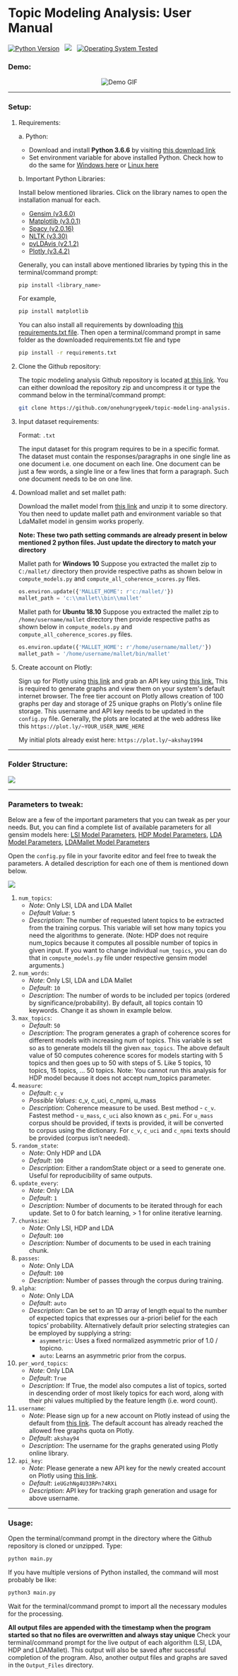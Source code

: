 # Topic Modeling Analysis: User Manual
[![Python Version](https://img.shields.io/badge/Python-v3.6.6-blue.svg)](https://www.python.org/downloads/release/python-366/) &nbsp; ![](https://img.shields.io/badge/Algorithms-LSI%2C%20HDP%2C%20LDA%2C%20LDAMallet-red.svg) &nbsp; [![Operating System Tested](https://img.shields.io/badge/Tested%20on-Ubuntu%2018.10-yellow.svg)](https://www.ubuntu.com/#download)

### Demo:
<p align="center"><img src="https://user-images.githubusercontent.com/19870554/51149848-d820c080-1831-11e9-9938-51cbfdc409ab.gif" alt="Demo GIF"></p>

***
### Setup:
1. Requirements:

    a. Python:
    * Download and install **Python 3.6.6** by visiting [this download link](https://www.python.org/downloads/release/python-366/)
    * Set environment variable for above installed Python. Check how to do the same for [Windows here](https://superuser.com/questions/143119/how-do-i-add-python-to-the-windows-path) or [Linux here](https://stackoverflow.com/questions/3671837/setup-python-variable-environment-on-ubuntu)

    b. Important Python Libraries:
    
    Install below mentioned libraries. Click on the library names to open the installation manual for each.
      * [Gensim (v3.6.0)](https://radimrehurek.com/gensim/install.html)
      * [Matplotlib (v3.0.1)](https://matplotlib.org/users/installing.html)
      * [Spacy (v2.0.16)](https://spacy.io/usage/)
      * [NLTK (v3.30)](https://www.nltk.org/install.html)
      * [pyLDAvis (v2.1.2)](https://pypi.org/project/pyLDAvis/)
      * [Plotly (v3.4.2)](https://plot.ly/python/getting-started/)

    Generally, you can install above mentioned libraries by typing this in the terminal/command prompt:
    ```sh
    pip install <library_name>
    ```
    For example,
    ```sh
    pip install matplotlib
    ```
    You can also install all requirements by downloading [this requirements.txt file](https://raw.githubusercontent.com/onehungrygeek/topic-modeling-analysis/master/requirements.txt). Then open a terminal/command prompt in same folder as the downloaded requirements.txt file and type
    ```sh
    pip install -r requirements.txt
    ```

2. Clone the Github repository:

    The topic modeling analysis Github repository is located [at this link](https://github.com/onehungrygeek/topic-modeling-analysis). You can either download the repository zip and uncompress it or type the command below in the terminal/command prompt:
    ```sh
    git clone https://github.com/onehungrygeek/topic-modeling-analysis.git
    ```

3. Input dataset requirements:

    Format: `.txt`
    
    The input dataset for this program requires to be in a specific format. The dataset must contain the responses/paragraphs in one single line as one document i.e. one document on each line. One document can be just a few words, a single line or a few lines that form a paragraph. Such one document needs to be on one line.

4. Download mallet and set mallet path:

    Download the mallet model from [this link](http://mallet.cs.umass.edu/download.php) and unzip it to some directory. You then need to update mallet path and environment variable so that LdaMallet model in gensim works properly.

    **Note: These two path setting commands are already present in below mentioned 2 python files. Just update the directory to match your directory**

    Mallet path for **Windows 10**
    Suppose you extracted the mallet zip to `C:/mallet/` directory then provide respective paths as shown below in `compute_models.py` and `compute_all_coherence_scores.py` files.
    ```python
    os.environ.update({'MALLET_HOME': r'c:/mallet/'})
    mallet_path = 'c:\\mallet\\bin\\mallet'
    ```
    Mallet path for **Ubuntu 18.10**
    Suppose you extracted the mallet zip to `/home/username/mallet` directory then provide respective paths as shown below in `compute_models.py` and `compute_all_coherence_scores.py` files.
    ```python
    os.environ.update({'MALLET_HOME': r'/home/username/mallet/'})
    mallet_path = '/home/username/mallet/bin/mallet'
    ```
5. Create account on Plotly:

    Sign up for Plotly using [this link](https://plot.ly/Auth/login/) and grab an API key using [this link.](https://plot.ly/settings/api) This is required to generate graphs and view them on your system's default internet browser. The free tier account on Plotly allows creation of 100 graphs per day and storage of 25 unique graphs on Plotly's online file storage. This username and API key needs to be updated in the `config.py` file. Generally, the plots are located at the web address like this `https://plot.ly/~YOUR_USER_NAME_HERE`
    
    My initial plots already exist here: `https://plot.ly/~akshay1994`

***

### Folder Structure:

![](https://user-images.githubusercontent.com/19870554/51150640-431fc680-1835-11e9-8e09-bc045d09277d.png)

***
### Parameters to tweak:
Below are a few of the important parameters that you can tweak as per your needs. But, you can find a complete list of available parameters for all gensim models here: [LSI Model Parameters](https://radimrehurek.com/gensim/models/lsimodel.html), [HDP Model Parameters](https://radimrehurek.com/gensim/models/hdpmodel.html), [LDA Model Parameters](https://radimrehurek.com/gensim/models/ldamodel.html), [LDAMallet Model Parameters](https://radimrehurek.com/gensim/models/wrappers/ldamallet.html)

Open the `config.py` file in your favorite editor and feel free to tweak the parameters. A detailed description for each one of them is mentioned down below.

![](https://user-images.githubusercontent.com/19870554/50667903-a84c0000-0f89-11e9-9554-d3f862ca0d7e.png)

1. `num_topics`:
   * *Note*: Only LSI, LDA and LDA Mallet
   * *Default Value*: `5`
   * *Description*: The number of requested latent topics to be extracted from the training corpus. This variable will set how many topics you need the algorithms to generate. (Note: HDP does not require num_topics because it computes all possible number of topics in given input. If you want to change individual `num_topics`, you can do that in `compute_models.py` file under respective gensim model arguments.)
2. `num_words`:
   * *Note*: Only LSI, LDA and LDA Mallet
   * *Default*: `10`
   * *Description*:  The number of words to be included per topics (ordered by significance/probability). By default, all topics contain 10 keywords. Change it as shown in example below.
3. `max_topics`:
   * *Default*: `50`
   * *Description*: The program generates a graph of coherence scores for different models with increasing num of topics. This variable is set so as to generate models till the given `max_topics`. The above default value of 50 computes coherence scores for models starting with 5 topics and then goes up to 50 with steps of 5. Like 5 topics, 10 topics, 15 topics, ... 50 topics.
   Note: You cannot run this analysis for HDP model because it does not accept num_topics parameter.
4. `measure`:
   * *Default*: `c_v`
   * *Possible Values*: c_v, c_uci, c_npmi, u_mass
   * *Description*: Coherence measure to be used. Best method - `c_v`. Fastest method - `u_mass`, `c_uci` also known as `c_pmi`. For `u_mass` corpus should be provided, if texts is provided, it will be converted to corpus using the dictionary. For `c_v`, `c_uci` and `c_npmi` texts should be provided (corpus isn’t needed).
5. `random_state`:
   * *Note*: Only HDP and LDA
   * *Default*: `100`
   * *Description*: Either a randomState object or a seed to generate one. Useful for reproducibility of same outputs.
6. `update_every`:
   * *Note*: Only LDA
   * *Default*: `1`
   * *Description*: Number of documents to be iterated through for each update. Set to 0 for batch learning, > 1 for online iterative learning.
7. `chunksize`:
   * *Note*: Only LSI, HDP and LDA
   * *Default*: `100`
   * *Description*: Number of documents to be used in each training chunk.
8. `passes`:
   * *Note*: Only LDA
   * *Default*: `100`
   * *Description*: Number of passes through the corpus during training.
9. `alpha`:
   * *Note*: Only LDA
   * *Default*: `auto`
   * *Description*: Can be set to an 1D array of length equal to the number of expected topics that expresses our a-priori belief for the each topics’ probability. Alternatively default prior selecting strategies can be employed by supplying a string:
     * `asymmetric`: Uses a fixed normalized asymmetric prior of 1.0 / topicno.
     * `auto`: Learns an asymmetric prior from the corpus.
10. `per_word_topics`:
    * *Note*: Only LDA
    * *Default*: `True`
    * *Description*: If True, the model also computes a list of topics, sorted in descending order of most likely topics for each word, along with their phi values multiplied by the feature length (i.e. word count).
11. `username`:
    * *Note*: Please sign up for a new account on Plotly instead of using the default from [this link](https://plot.ly/Auth/login/). The default account has already reached the allowed free graphs quota on Plotly.
    * *Default*: `akshay94`
    * *Description*: The username for the graphs generated using Plotly online library.
12. `api_key`:
    * *Note*: Please generate a new API key for the newly created account on Plotly using [this link](https://plot.ly/settings/api).
    * *Default*: `ieUGzhNg4U33RPn74RXi`
    * *Description*: API key for tracking graph generation and usage for above username.

***
### Usage:
Open the terminal/command prompt in the directory where the Github repository is cloned or unzipped. Type:
```sh
python main.py
```
If you have multiple versions of Python installed, the command will most probably be like:
```sh
python3 main.py
```
Wait for the terminal/command prompt to import all the necessary modules for the processing.

**All output files are appended with the timestamp when the program started so that no files are overwritten and always stay unique**
Check your terminal/command prompt for the live output of each algorithm (LSI, LDA, HDP and LDAMallet). This output will also be saved after successful completion of the program. Also, another output files and graphs are saved in the `Output_Files` directory.
